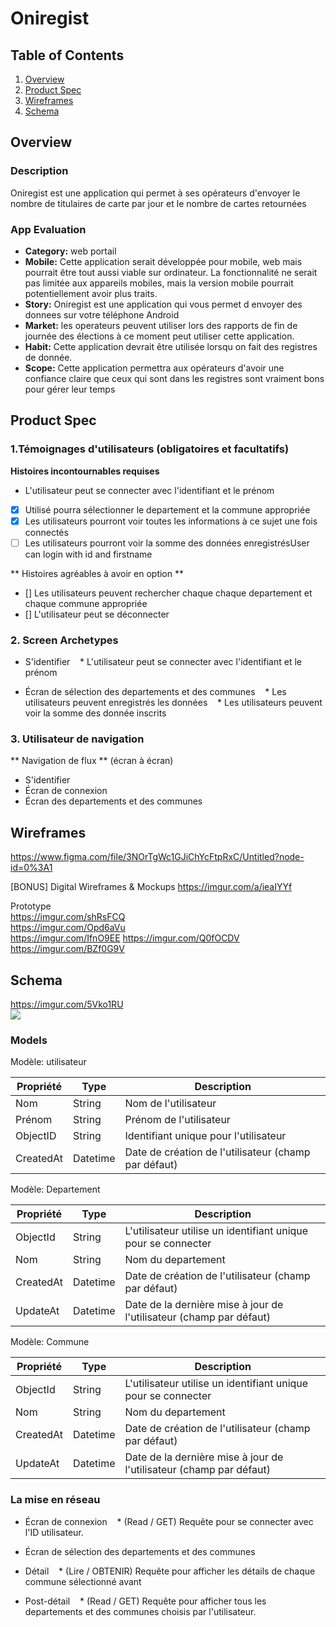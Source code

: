 # Oniregist

## Table of Contents
1. [Overview](#Overview)
2. [Product Spec](#Product-Spec)
3. [Wireframes](#Wireframes)
4. [Schema](#Schema)

## Overview
### Description
 Oniregist est une application qui permet à ses opérateurs d'envoyer le nombre de titulaires de carte par jour et le nombre de cartes retournées

### App Evaluation
- **Category:** web portail 
- **Mobile:** Cette application serait développée pour mobile, web mais pourrait être tout aussi viable sur ordinateur.
La fonctionnalité ne serait pas limitée aux appareils mobiles, mais la version mobile pourrait potentiellement avoir plus
traits.
- **Story:** Oniregist est une application qui vous permet d envoyer des donnees sur votre téléphone Android 
- **Market:** les operateurs peuvent utiliser lors des rapports de fin de journée des élections à ce moment peut utiliser cette application.
- **Habit:** Cette application devrait être utilisée lorsqu on fait des registres de donnée.
- **Scope:** Cette application permettra aux opérateurs d'avoir une confiance claire que ceux qui sont dans les registres sont vraiment bons pour gérer leur temps

## Product Spec
### 1.Témoignages d'utilisateurs (obligatoires et facultatifs)

**Histoires incontournables requises**

- L'utilisateur peut se connecter avec l'identifiant et le prénom
- [x] Utilisé pourra sélectionner le departement et la commune appropriée
- [x] Les utilisateurs pourront voir toutes les informations à ce sujet une fois connectés
- [ ] Les utilisateurs pourront voir la somme des données enregistrésUser can login with id and firstname

** Histoires agréables à avoir en option **

- [] Les utilisateurs peuvent rechercher chaque chaque departement 
     et chaque commune appropriée
- [] L'utilisateur peut se déconnecter

### 2. Screen Archetypes

* S'identifier
   * L'utilisateur peut se connecter avec l'identifiant et le prénom

* Écran de sélection des departements et des communes
   * Les utilisateurs peuvent enregistrés les données
   * Les utilisateurs peuvent voir la somme des donnée inscrits

### 3. Utilisateur de navigation

** Navigation de flux ** (écran à écran)
* S'identifier
* Écran de connexion
* Écran des departements et des communes

## Wireframes

https://www.figma.com/file/3NOrTgWc1GJiChYcFtpRxC/Untitled?node-id=0%3A1 </br>


[BONUS] Digital Wireframes & Mockups 
https://imgur.com/a/ieaIYYf

Prototype </br>
https://imgur.com/shRsFCQ </br>
https://imgur.com/Opd6aVu</br>
https://imgur.com/IfnO9EE
https://imgur.com/Q0fOCDV</br>
https://imgur.com/BZf0G9V
## Schema 

https://imgur.com/5Vko1RU </br>
<img src= "https://imgur.com/vidgif/video?url=https%3A%2F%2Fimgur.com%2F5Vko1RU" />
### Models
Modèle: utilisateur

| Propriété | Type | Description |
| -------- | -------- | ---------|
| Nom | String | Nom de l'utilisateur |
| Prénom | String | Prénom de l'utilisateur |
| ObjectID | String | Identifiant unique pour l'utilisateur |
| CreatedAt | Datetime | Date de création de l'utilisateur (champ par défaut) |

Modèle: Departement

| Propriété | Type | Description |
| -------- | -------- | ----------------------------------- |
| ObjectId | String | L'utilisateur utilise un identifiant unique pour se connecter | |
| Nom | String | Nom du departement |
| CreatedAt | Datetime | Date de création de l'utilisateur (champ par défaut) |
| UpdateAt | Datetime | Date de la dernière mise à jour de l'utilisateur (champ par défaut) |


Modèle: Commune

| Propriété | Type | Description |
| -------- | -------- | ----------------------------------- |
| ObjectId | String | L'utilisateur utilise un identifiant unique pour se connecter | |
| Nom | String | Nom du departement |
| CreatedAt | Datetime | Date de création de l'utilisateur (champ par défaut) |
| UpdateAt | Datetime | Date de la dernière mise à jour de l'utilisateur (champ par défaut) |

### La mise en réseau

* Écran de connexion
   * (Read / GET) Requête pour se connecter avec l'ID utilisateur.

* Écran de sélection des departements et des communes
 

* Détail
   * (Lire / OBTENIR) Requête pour afficher les détails de chaque commune sélectionné avant  
* Post-détail
   * (Read / GET) Requête pour afficher tous les departements et des communes choisis par l'utilisateur.





